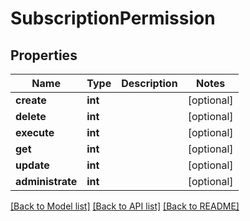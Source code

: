 # SubscriptionPermission


## Properties
Name | Type | Description | Notes
------------ | ------------- | ------------- | -------------
**create** | **int** |  | [optional] 
**delete** | **int** |  | [optional] 
**execute** | **int** |  | [optional] 
**get** | **int** |  | [optional] 
**update** | **int** |  | [optional] 
**administrate** | **int** |  | [optional] 

[[Back to Model list]](../README.md#documentation-for-models) [[Back to API list]](../README.md#documentation-for-api-endpoints) [[Back to README]](../README.md)


